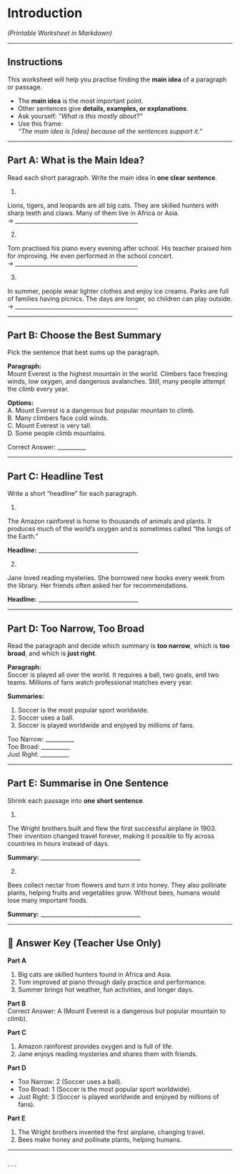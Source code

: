 # Introduction
*(Printable Worksheet in Markdown)*

---

## Instructions  
This worksheet will help you practise finding the **main idea** of a paragraph or passage.  
- The **main idea** is the most important point.  
- Other sentences give **details, examples, or explanations**.  
- Ask yourself: *“What is this mostly about?”*  
- Use this frame:  
  *“The main idea is [idea] because all the sentences support it.”*  

---

## Part A: What is the Main Idea?  
Read each short paragraph. Write the main idea in **one clear sentence**.  

1.  
Lions, tigers, and leopards are all big cats. They are skilled hunters with sharp teeth and claws. Many of them live in Africa or Asia.  
→ ___________________________________________  

2.  
Tom practised his piano every evening after school. His teacher praised him for improving. He even performed in the school concert.  
→ ___________________________________________  

3.  
In summer, people wear lighter clothes and enjoy ice creams. Parks are full of families having picnics. The days are longer, so children can play outside.  
→ ___________________________________________  

---

## Part B: Choose the Best Summary  
Pick the sentence that best sums up the paragraph.  

**Paragraph:**  
Mount Everest is the highest mountain in the world. Climbers face freezing winds, low oxygen, and dangerous avalanches. Still, many people attempt the climb every year.  

**Options:**  
A. Mount Everest is a dangerous but popular mountain to climb.  
B. Many climbers face cold winds.  
C. Mount Everest is very tall.  
D. Some people climb mountains.  

Correct Answer: __________  

---

## Part C: Headline Test  
Write a short “headline” for each paragraph.  

1.  
The Amazon rainforest is home to thousands of animals and plants. It produces much of the world’s oxygen and is sometimes called “the lungs of the Earth.”  

**Headline:** ___________________________________  

2.  
Jane loved reading mysteries. She borrowed new books every week from the library. Her friends often asked her for recommendations.  

**Headline:** ___________________________________  

---

## Part D: Too Narrow, Too Broad  
Read the paragraph and decide which summary is **too narrow**, which is **too broad**, and which is **just right**.  

**Paragraph:**  
Soccer is played all over the world. It requires a ball, two goals, and two teams. Millions of fans watch professional matches every year.  

**Summaries:**  
1. Soccer is the most popular sport worldwide.  
2. Soccer uses a ball.  
3. Soccer is played worldwide and enjoyed by millions of fans.  

Too Narrow: __________  
Too Broad: __________  
Just Right: __________  

---

## Part E: Summarise in One Sentence  
Shrink each passage into **one short sentence**.  

1.  
The Wright brothers built and flew the first successful airplane in 1903. Their invention changed travel forever, making it possible to fly across countries in hours instead of days.  

**Summary:** ___________________________________  

2.  
Bees collect nectar from flowers and turn it into honey. They also pollinate plants, helping fruits and vegetables grow. Without bees, humans would lose many important foods.  

**Summary:** ___________________________________  

---

## 📝 Answer Key (Teacher Use Only)

**Part A**  
1. Big cats are skilled hunters found in Africa and Asia.  
2. Tom improved at piano through daily practice and performance.  
3. Summer brings hot weather, fun activities, and longer days.  

**Part B**  
Correct Answer: A (Mount Everest is a dangerous but popular mountain to climb).  

**Part C**  
1. Amazon rainforest provides oxygen and is full of life.  
2. Jane enjoys reading mysteries and shares them with friends.  

**Part D**  
- Too Narrow: 2 (Soccer uses a ball).  
- Too Broad: 1 (Soccer is the most popular sport worldwide).  
- Just Right: 3 (Soccer is played worldwide and enjoyed by millions of fans).  

**Part E**  
1. The Wright brothers invented the first airplane, changing travel.  
2. Bees make honey and pollinate plants, helping humans.  

---
```

---


